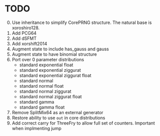 # TODO
0. Use inheritance to simplify CorePRNG structure. The natural base is 
   xoroshiro128.
1. Add PCG64
2. Add dSFMT
3. Add xorshift2014
4. Augment state to include has_gauss and gauss
5. Augment state to have binomial structure
6. Port over 0 parameter distributions
   * standard exponential float
   * standard exponential ziggurat
   * standard exponential ziggurat float   
   * standard normal
   * standard normal float
   * standard normal ziggurat
   * standard normal ziggurat float
   * standard gamma
   * standard gamma float
7. Remove SplitMix64 as an external generator
8. Restore ability to use `out` in core distributions
9. Add correct carry for ThreeFry to allow full set of counters.  Important when implmenting jump

